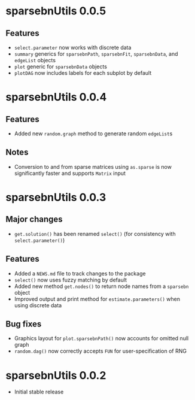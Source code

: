 # sparsebnUtils 0.0.5

## Features

* `select.parameter` now works with discrete data
* `summary` generics for `sparsebnPath`, `sparsebnFit`, `sparsebnData`, and
`edgeList` objects
* `plot` generic for `sparsebnData` objects
* `plotDAG` now includes labels for each subplot by default

# sparsebnUtils 0.0.4

## Features

* Added new `random.graph` method to generate random `edgeList`s

## Notes

* Conversion to and from sparse matrices using `as.sparse` is now significantly faster and supports `Matrix` input

# sparsebnUtils 0.0.3

## Major changes

* `get.solution()` has been renamed `select()` (for consistency with `select.parameter()`)

## Features

* Added a `NEWS.md` file to track changes to the package
* `select()` now uses fuzzy matching by default
* Added new method `get.nodes()` to return node names from a `sparsebn` object
* Improved output and print method for `estimate.parameters()` when using discrete data

## Bug fixes

* Graphics layout for `plot.sparsebnPath()` now accounts for omitted null graph
* `random.dag()` now correctly accepts `FUN` for user-specification of RNG

# sparsebnUtils 0.0.2

* Initial stable release

